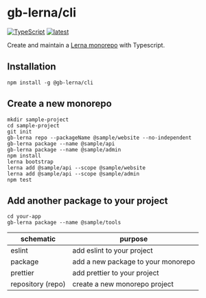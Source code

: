 # gb-lerna/cli

[![TypeScript](https://img.shields.io/badge/%3C%2F%3E-TypeScript-%230074c1.svg)](http://www.typescriptlang.org/)
[![latest](https://img.shields.io/npm/v/@gb-lerna/cli/latest.svg)](https://npmjs.com/package/@gb-lerna/cli)

Create and maintain a [Lerna monorepo](https://lerna.js.org/) with Typescript.

## Installation

```
npm install -g @gb-lerna/cli
```

## Create a new monorepo

```properties
mkdir sample-project
cd sample-project
git init
gb-lerna repo --packageName @sample/website --no-independent
gb-lerna package --name @sample/api
gb-lerna package --name @sample/admin
npm install
lerna bootstrap
lerna add @sample/api --scope @sample/website
lerna add @sample/api --scope @sample/admin
npm test
```

## Add another package to your project

```properties
cd your-app
gb-lerna package --name @sample/tools
```

| schematic         | purpose                            |
| ----------------- | ---------------------------------- |
| eslint            | add eslint to your project         |
| package           | add a new package to your monorepo |
| prettier          | add prettier to your project       |
| repository (repo) | create a new monorepo project      |
